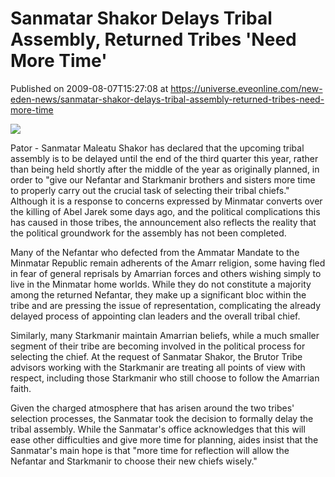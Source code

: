 # Sanmatar Shakor Delays Tribal Assembly, Returned Tribes 'Need More Time'
Published on 2009-08-07T15:27:08 at https://universe.eveonline.com/new-eden-news/sanmatar-shakor-delays-tribal-assembly-returned-tribes-need-more-time

![](http://www.eve-mercury.net/images/mercurybanner.png)  
  
Pator - Sanmatar Maleatu Shakor has declared that the upcoming tribal assembly is to be delayed until the end of the third quarter this year, rather than being held shortly after the middle of the year as originally planned, in order to "give our Nefantar and Starkmanir brothers and sisters more time to properly carry out the crucial task of selecting their tribal chiefs." Although it is a response to concerns expressed by Minmatar converts over the killing of Abel Jarek some days ago, and the political complications this has caused in those tribes, the announcement also reflects the reality that the political groundwork for the assembly has not been completed.

Many of the Nefantar who defected from the Ammatar Mandate to the Minmatar Republic remain adherents of the Amarr religion, some having fled in fear of general reprisals by Amarrian forces and others wishing simply to live in the Minmatar home worlds. While they do not constitute a majority among the returned Nefantar, they make up a significant bloc within the tribe and are pressing the issue of representation, complicating the already delayed process of appointing clan leaders and the overall tribal chief.

Similarly, many Starkmanir maintain Amarrian beliefs, while a much smaller segment of their tribe are becoming involved in the political process for selecting the chief. At the request of Sanmatar Shakor, the Brutor Tribe advisors working with the Starkmanir are treating all points of view with respect, including those Starkmanir who still choose to follow the Amarrian faith.

Given the charged atmosphere that has arisen around the two tribes' selection processes, the Sanmatar took the decision to formally delay the tribal assembly. While the Sanmatar's office acknowledges that this will ease other difficulties and give more time for planning, aides insist that the Sanmatar's main hope is that "more time for reflection will allow the Nefantar and Starkmanir to choose their new chiefs wisely."
